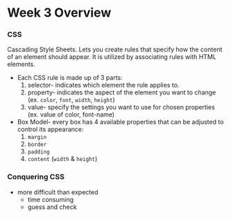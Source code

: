 # Week 3 Overview
### CSS
Cascading Style Sheets. Lets you create rules that specify how the content of an element should appear. It is utilized by associating rules with HTML elements.
* Each CSS rule is made up of 3 parts:
  1. selector- indicates which element the rule applies to.
  1. property- indicates the aspect of the element you want to change (ex. `color`, `font`, `width`, `height`)
  1. value- specify the settings you want to use for chosen properties (ex. value of color, font-name)
* Box Model- every box has 4 available properties that can be adjusted to control its appearance:
	1. `margin`
	1. `border`
	1. `padding`
	1. `content` (`width` & `height`)

### Conquering CSS
* more difficult than expected
  * time consuming
  * guess and check

